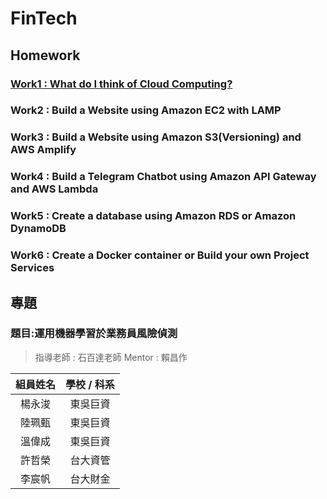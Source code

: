 # FinTech

## Homework
### [Work1 : What do I think of Cloud Computing?](https://github.com/Jacky0817033/FinTech/blob/main/Homework/work1.md)

### Work2 : Build a Website using Amazon EC2 with  LAMP

### Work3 : Build a Website using Amazon S3(Versioning) and AWS Amplify

### Work4 : Build a Telegram Chatbot using Amazon API Gateway and AWS Lambda

### Work5 : Create a database using Amazon RDS or Amazon DynamoDB

### Work6 : Create a Docker container or Build your own Project Services

## 專題
### 題目:運用機器學習於業務員風險偵測
>指導老師 : 石百達老師
>Mentor : 賴昌作

| 組員姓名   | 學校 / 科系   | 
| :---: | :-------------: | 
| 楊永浚   | 東吳巨資       | 
| 陸珮甄   | 東吳巨資       | 
| 溫偉成   | 東吳巨資       |
| 許哲榮   | 台大資管       | 
| 李宸帆   | 台大財金       | 

